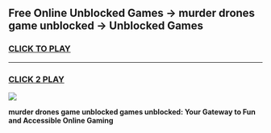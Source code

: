 
## Free Online Unblocked Games → murder drones game unblocked → Unblocked Games
<h3>
<a href="https://premium.freeplayer.one?title=murder_drones_game_unblocked&ref=21F">CLICK TO PLAY</a></h3>
<hr>

<h3>
<a href="https://premium.freeplayer.one?title=murder_drones_game_unblocked&ref=21F">CLICK 2 PLAY</a>
  
</h3>

<a href="https://premium.freeplayer.one?title=murder_drones_game_unblocked&ref=21F/"><img src="https://clearcache.store/games.png"></a>


**murder drones game unblocked games unblocked: Your Gateway to Fun and Accessible Online Gaming**
